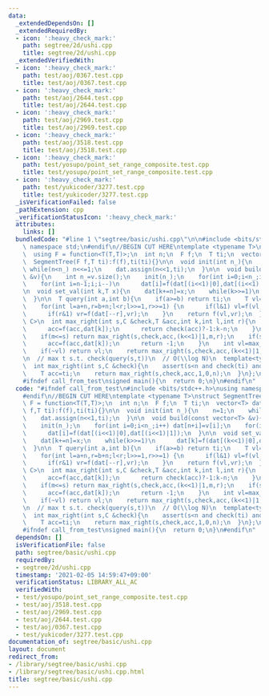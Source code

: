 ```yaml
---
data:
  _extendedDependsOn: []
  _extendedRequiredBy:
  - icon: ':heavy_check_mark:'
    path: segtree/2d/ushi.cpp
    title: segtree/2d/ushi.cpp
  _extendedVerifiedWith:
  - icon: ':heavy_check_mark:'
    path: test/aoj/0367.test.cpp
    title: test/aoj/0367.test.cpp
  - icon: ':heavy_check_mark:'
    path: test/aoj/2644.test.cpp
    title: test/aoj/2644.test.cpp
  - icon: ':heavy_check_mark:'
    path: test/aoj/2969.test.cpp
    title: test/aoj/2969.test.cpp
  - icon: ':heavy_check_mark:'
    path: test/aoj/3518.test.cpp
    title: test/aoj/3518.test.cpp
  - icon: ':heavy_check_mark:'
    path: test/yosupo/point_set_range_composite.test.cpp
    title: test/yosupo/point_set_range_composite.test.cpp
  - icon: ':heavy_check_mark:'
    path: test/yukicoder/3277.test.cpp
    title: test/yukicoder/3277.test.cpp
  _isVerificationFailed: false
  _pathExtension: cpp
  _verificationStatusIcon: ':heavy_check_mark:'
  attributes:
    links: []
  bundledCode: "#line 1 \"segtree/basic/ushi.cpp\"\n\n#include <bits/stdc++.h>\nusing\
    \ namespace std;\n#endif\n//BEGIN CUT HERE\ntemplate <typename T>\nstruct SegmentTree{\n\
    \  using F = function<T(T,T)>;\n  int n;\n  F f;\n  T ti;\n  vector<T> dat;\n\n\
    \  SegmentTree(F f,T ti):f(f),ti(ti){}\n\n  void init(int n_){\n    n=1;\n   \
    \ while(n<n_) n<<=1;\n    dat.assign(n<<1,ti);\n  }\n\n  void build(const vector<T>\
    \ &v){\n    int n_=v.size();\n    init(n_);\n    for(int i=0;i<n_;i++) dat[n+i]=v[i];\n\
    \    for(int i=n-1;i;i--)\n      dat[i]=f(dat[(i<<1)|0],dat[(i<<1)|1]);\n  }\n\
    \n  void set_val(int k,T x){\n    dat[k+=n]=x;\n    while(k>>=1)\n      dat[k]=f(dat[(k<<1)|0],dat[(k<<1)|1]);\n\
    \  }\n\n  T query(int a,int b){\n    if(a>=b) return ti;\n    T vl=ti,vr=ti;\n\
    \    for(int l=a+n,r=b+n;l<r;l>>=1,r>>=1) {\n      if(l&1) vl=f(vl,dat[l++]);\n\
    \      if(r&1) vr=f(dat[--r],vr);\n    }\n    return f(vl,vr);\n  }\n\n  template<typename\
    \ C>\n  int max_right(int s,C &check,T &acc,int k,int l,int r){\n    if(l+1==r){\n\
    \      acc=f(acc,dat[k]);\n      return check(acc)?-1:k-n;\n    }\n    int m=(l+r)>>1;\n\
    \    if(m<=s) return max_right(s,check,acc,(k<<1)|1,m,r);\n    if(s<=l and check(f(acc,dat[k]))){\n\
    \      acc=f(acc,dat[k]);\n      return -1;\n    }\n    int vl=max_right(s,check,acc,(k<<1)|0,l,m);\n\
    \    if(~vl) return vl;\n    return max_right(s,check,acc,(k<<1)|1,m,r);\n  }\n\
    \n  // max t s.t. check(query(s,t))\n  // O(\\log N)\n  template<typename C>\n\
    \  int max_right(int s,C &check){\n    assert(s<n and check(ti) and not check(query(s,n)));\n\
    \    T acc=ti;\n    return max_right(s,check,acc,1,0,n);\n  }\n};\n//END CUT HERE\n\
    #ifndef call_from_test\nsigned main(){\n  return 0;\n}\n#endif\n"
  code: "#ifndef call_from_test\n#include <bits/stdc++.h>\nusing namespace std;\n\
    #endif\n//BEGIN CUT HERE\ntemplate <typename T>\nstruct SegmentTree{\n  using\
    \ F = function<T(T,T)>;\n  int n;\n  F f;\n  T ti;\n  vector<T> dat;\n\n  SegmentTree(F\
    \ f,T ti):f(f),ti(ti){}\n\n  void init(int n_){\n    n=1;\n    while(n<n_) n<<=1;\n\
    \    dat.assign(n<<1,ti);\n  }\n\n  void build(const vector<T> &v){\n    int n_=v.size();\n\
    \    init(n_);\n    for(int i=0;i<n_;i++) dat[n+i]=v[i];\n    for(int i=n-1;i;i--)\n\
    \      dat[i]=f(dat[(i<<1)|0],dat[(i<<1)|1]);\n  }\n\n  void set_val(int k,T x){\n\
    \    dat[k+=n]=x;\n    while(k>>=1)\n      dat[k]=f(dat[(k<<1)|0],dat[(k<<1)|1]);\n\
    \  }\n\n  T query(int a,int b){\n    if(a>=b) return ti;\n    T vl=ti,vr=ti;\n\
    \    for(int l=a+n,r=b+n;l<r;l>>=1,r>>=1) {\n      if(l&1) vl=f(vl,dat[l++]);\n\
    \      if(r&1) vr=f(dat[--r],vr);\n    }\n    return f(vl,vr);\n  }\n\n  template<typename\
    \ C>\n  int max_right(int s,C &check,T &acc,int k,int l,int r){\n    if(l+1==r){\n\
    \      acc=f(acc,dat[k]);\n      return check(acc)?-1:k-n;\n    }\n    int m=(l+r)>>1;\n\
    \    if(m<=s) return max_right(s,check,acc,(k<<1)|1,m,r);\n    if(s<=l and check(f(acc,dat[k]))){\n\
    \      acc=f(acc,dat[k]);\n      return -1;\n    }\n    int vl=max_right(s,check,acc,(k<<1)|0,l,m);\n\
    \    if(~vl) return vl;\n    return max_right(s,check,acc,(k<<1)|1,m,r);\n  }\n\
    \n  // max t s.t. check(query(s,t))\n  // O(\\log N)\n  template<typename C>\n\
    \  int max_right(int s,C &check){\n    assert(s<n and check(ti) and not check(query(s,n)));\n\
    \    T acc=ti;\n    return max_right(s,check,acc,1,0,n);\n  }\n};\n//END CUT HERE\n\
    #ifndef call_from_test\nsigned main(){\n  return 0;\n}\n#endif\n"
  dependsOn: []
  isVerificationFile: false
  path: segtree/basic/ushi.cpp
  requiredBy:
  - segtree/2d/ushi.cpp
  timestamp: '2021-02-05 14:59:47+09:00'
  verificationStatus: LIBRARY_ALL_AC
  verifiedWith:
  - test/yosupo/point_set_range_composite.test.cpp
  - test/aoj/3518.test.cpp
  - test/aoj/2969.test.cpp
  - test/aoj/2644.test.cpp
  - test/aoj/0367.test.cpp
  - test/yukicoder/3277.test.cpp
documentation_of: segtree/basic/ushi.cpp
layout: document
redirect_from:
- /library/segtree/basic/ushi.cpp
- /library/segtree/basic/ushi.cpp.html
title: segtree/basic/ushi.cpp
---
```


